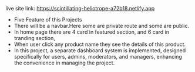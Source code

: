 live site link: https://scintillating-heliotrope-a72b18.netlify.app
* Five Feature of this Projects
* There will be a navbar.Here some are private route and some are public.
* In home page there are 4 card in featured section, and 6 card in tranding section,
* When user click any product name they see the details of this product.
* In this project, a separate dashboard system is implemented, designed specifically for users, admins, moderators, and managers, enhancing the convenience in managing the project.

